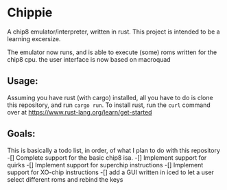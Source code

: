# Chippie

A chip8 emulator/interpreter, written in rust. This project is intended to be a learning excersize.

The emulator now runs, and is able to execute (some) roms written for the chip8 cpu.
the user interface is now based on macroquad

## Usage:
Assuming you have rust (with cargo) installed, all you have to do is clone this repository, and run `cargo run`.
To install rust, run the `curl` command over at https://www.rust-lang.org/learn/get-started 


## Goals:
This is basically a todo list, in order, of what I plan to do with this repository
-[] Complete support for the basic chip8 isa.
-[] Implement support for quirks
-[] Implement support for superchip instructions
-[] Implement support for XO-chip instructions
-[] add a GUI written in iced to let a user select different roms and rebind the keys
